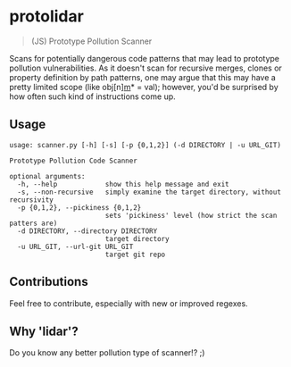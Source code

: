 # protolidar 
> (JS) Prototype Pollution Scanner

Scans for potentially dangerous code patterns that may lead to prototype pollution vulnerabilities. As it doesn't scan for recursive merges, clones or property definition by path patterns, one may argue that this may have a pretty limited scope (like obj[n][m]([p])* = val); however, you'd be surprised by how often such kind of instructions come up.

## Usage

```
usage: scanner.py [-h] [-s] [-p {0,1,2}] (-d DIRECTORY | -u URL_GIT)

Prototype Pollution Code Scanner

optional arguments:
  -h, --help            show this help message and exit
  -s, --non-recursive   simply examine the target directory, without recursivity
  -p {0,1,2}, --pickiness {0,1,2}
                        sets 'pickiness' level (how strict the scan patters are)
  -d DIRECTORY, --directory DIRECTORY
                        target directory
  -u URL_GIT, --url-git URL_GIT
                        target git repo
```  

## Contributions

Feel free to contribute, especially with new or improved regexes.

## Why 'lidar'?

Do you know any better pollution type of scanner!? ;)
